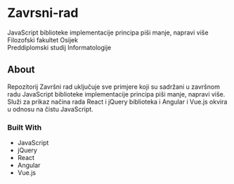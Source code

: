 # Zavrsni-rad
JavaScript biblioteke implementacije principa piši manje, napravi više
<br>
Filozofski fakultet Osijek
<br>
Preddiplomski studij Informatologije

## About 

Repozitorij Završni rad uključuje sve primjere koji su sadržani u završnom radu JavaScript biblioteke implementacije principa piši manje, napravi više.
Služi za prikaz načina rada React i jQuery biblioteka i Angular i Vue.js okvira u odnosu na čistu JavaScript. 

### Built With

- JavaScript
- jQuery
- React
- Angular
- Vue.js
